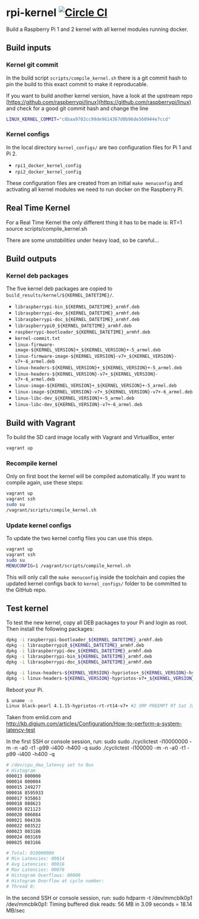 # rpi-kernel [![Circle CI](https://circleci.com/gh/hypriot/rpi-kernel.svg?style=svg)](https://circleci.com/gh/hypriot/rpi-kernel)

Build a Raspberry Pi 1 and 2 kernel with all kernel modules running docker.

## Build inputs

### Kernel git commit

In the build script `scripts/compile_kernel.sh` there is a git commit hash to pin the build to this exact commit to make it reproducable.

If you want to build another kernel version, have a look at the upstream repo [https://github.com/raspberrypi/linux](https://github.com/raspberrypi/linux) and check for a good git commit hash and change the line

```bash
LINUX_KERNEL_COMMIT="c8baa9702cc99de9614367d0b96de560944e7ccd"
```

### Kernel configs

In the local directory `kernel_configs/` are two configuration files for Pi 1 and Pi 2.

* `rpi1_docker_kernel_config`
* `rpi2_docker_kernel_config`

These configuration files are created from an initial `make menuconfig` and activating all kernel modules we need to run docker on the Raspberry Pi.


## Real Time Kernel

For a Real Time Kernel the only different thing it has to be made is:
RT=1 source scripts/compile\_kernel.sh

There are some *unstabilities* under heavy load, so be careful...

## Build outputs

### Kernel deb packages

The five kernel deb packages are copied to `build_results/kernel/${KERNEL_DATETIME}/`.

* `libraspberrypi-bin_${KERNEL_DATETIME}_armhf.deb`
* `libraspberrypi-dev_${KERNEL_DATETIME}_armhf.deb`
* `libraspberrypi-doc_${KERNEL_DATETIME}_armhf.deb`
* `libraspberrypi0_${KERNEL_DATETIME}_armhf.deb`
* `raspberrypi-bootloader_${KERNEL_DATETIME}_armhf.deb`
* `kernel-commit.txt`
* `linux-firmware-image-${KERNEL_VERSION}+_${KERNEL_VERSION}+-5_armel.deb`
* `linux-firmware-image-${KERNEL_VERSION}-v7+_${KERNEL_VERSION}-v7+-6_armel.deb`
* `linux-headers-${KERNEL_VERSION}+_${KERNEL_VERSION}+-5_armel.deb`
* `linux-headers-${KERNEL_VERSION}-v7+_${KERNEL_VERSION}-v7+-6_armel.deb`
* `linux-image-${KERNEL_VERSION}+_${KERNEL_VERSION}+-5_armel.deb`
* `linux-image-${KERNEL_VERSION}-v7+_${KERNEL_VERSION}-v7+-6_armel.deb`
* `linux-libc-dev_${KERNEL_VERSION}+-5_armel.deb`
* `linux-libc-dev_${KERNEL_VERSION}-v7+-6_armel.deb`

## Build with Vagrant

To build the SD card image locally with Vagrant and VirtualBox, enter

```bash
vagrant up
```

### Recompile kernel

Only on first boot the kernel will be compiled automatically.
If you want to compile again, use these steps:

```bash
vagrant up
vagrant ssh
sudo su
/vagrant/scripts/compile_kernel.sh
```

### Update kernel configs

To update the two kernel config files you can use this steps.

```bash
vagrant up
vagrant ssh
sudo su
MENUCONFIG=1 /vagrant/scripts/compile_kernel.sh
```

This will only call the `make menuconfig` inside the toolchain and copies the updated kernel configs back to `kernel_configs/` folder to be committed to the GitHub repo.

## Test kernel

To test the new kernel, copy all DEB packages to your Pi and login as root.
Then install the following packages:

```bash
dpkg -i raspberrypi-bootloader_${KERNEL_DATETIME}_armhf.deb
dpkg -i libraspberrypi0_${KERNEL_DATETIME}_armhf.deb
dpkg -i libraspberrypi-dev_${KERNEL_DATETIME}_armhf.deb
dpkg -i libraspberrypi-bin_${KERNEL_DATETIME}_armhf.deb
dpkg -i libraspberrypi-doc_${KERNEL_DATETIME}_armhf.deb

dpkg -i linux-headers-${KERNEL_VERSION}-hypriotos+_${KERNEL_VERSION}-hypriotos+-1_armhf.deb
dpkg -i linux-headers-${KERNEL_VERSION}-hypriotos-v7+_${KERNEL_VERSION}-hypriotos-v7+-2_armhf.deb
```

Reboot your Pi.

```bash
$ uname -a
Linux black-pearl 4.1.15-hypriotos-rt-rt14-v7+ #2 SMP PREEMPT RT Sat Jan 9 21:09:05 CET 2016 armv7l GNU/Linux
```
Taken from emlid.com and http://kb.digium.com/articles/Configuration/How-to-perform-a-system-latency-test

In the first SSH or console session, run: sudo sudo ./cyclictest -l10000000 -m -n -a0 -t1 -p99 -i400 -h400 -q
sudo ./cyclictest -l100000 -m -n -a0 -t1 -p99 -i400 -h400 -q

```bash
# /dev/cpu_dma_latency set to 0us
# Histogram
000013 000000
000014 000004
000015 249277
000016 8595933
000017 935863
000018 088623
000019 021123
000020 006084
000021 004336
000022 003522
000023 003186
000024 003169
000025 003166

# Total: 010000000
# Min Latencies: 00014
# Avg Latencies: 00016
# Max Latencies: 00076
# Histogram Overflows: 00000
# Histogram Overflow at cycle number:
# Thread 0:


```
In the second SSH or console session, run: sudo hdparm -t /dev/mmcblk0p1
/dev/mmcblk0p1:
 Timing buffered disk reads:  56 MB in  3.09 seconds =  18.14 MB/sec
